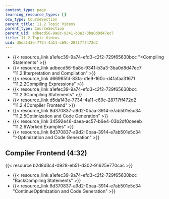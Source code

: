 ```yaml
---
content_type: page
learning_resource_types: []
ocw_type: CourseSection
parent_title: 11.2 Topic Videos
parent_type: CourseSection
parent_uid: adbecd56-9a8c-9341-b3a3-3ba0d8d47ec7
title: 11.2 Topic Videos
uid: d5da143e-7734-4a11-c69c-28717ff472d2
---
```


*   {{< resource_link a1efec39-9a74-efd3-c2f2-729f65630bcc "\<Compiling Statements" >}}
*   {{< resource_link adbecd56-9a8c-9341-b3a3-3ba0d8d47ec7 "11.2.1Iterpretation and Compilation" >}}
*   {{< resource_link d66965fd-83fa-c1e9-160c-d41afaa31671 "11.2.2Compiling Expressions" >}}
*   {{< resource_link a1efec39-9a74-efd3-c2f2-729f65630bcc "11.2.3Compiling Statements" >}}
*   {{< resource_link d5da143e-7734-4a11-c69c-28717ff472d2 "11.2.4Compiler Frontend" >}}
*   {{< resource_link 8d370837-a9d2-0baa-3914-e7ab501e5c34 "11.2.5Optimization and Code Generation" >}}
*   {{< resource_link 34592e46-daea-ac57-b6e4-03b2df0ceeeb "11.2.6Worked Examples" >}}
*   {{< resource_link 8d370837-a9d2-0baa-3914-e7ab501e5c34 "\>Optimization and Code Generation" >}}

Compiler Frontend (4:32)
------------------------

{{< resource b2d8d3c4-0928-eb51-d302-91625e770cac >}}

*   {{< resource_link a1efec39-9a74-efd3-c2f2-729f65630bcc "BackCompiling Statements" >}}
*   {{< resource_link 8d370837-a9d2-0baa-3914-e7ab501e5c34 "ContinueOptimization and Code Generation" >}}